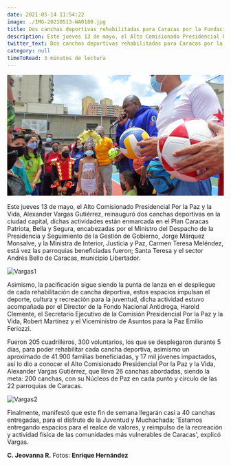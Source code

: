 ```yaml
---
date: 2021-05-14 11:54:22
image: ./IMG-20210513-WA0180.jpg
title: Dos canchas deportivas rehabilitadas para Caracas por la Fundación Movimiento Por la Paz y la Vida y el Fondo Nacional Antidrogas (FONA) 
description: Este jueves 13 de mayo, el Alto Comisionado Presidencial Por la Paz y la Vida, Alexander Vargas Gutiérrez, reinauguró dos canchas deportivas en la ciudad capital, dichas actividades están enmarcada en el Plan Caracas Patriota, Bella y Segura
twitter_text: Dos canchas deportivas rehabilitadas para Caracas por la Fundación Movimiento Por la Paz y la Vida y el Fondo Nacional Antidrogas (FONA)
category: null
timeToRead: 3 minutos de lectura
---
```

![Vargas](./IMG-20210513-WA0180.jpg)

Este jueves 13 de mayo, el Alto Comisionado Presidencial Por la Paz y la Vida, Alexander Vargas Gutiérrez, reinauguró dos canchas deportivas en la ciudad capital, dichas actividades están enmarcada en el Plan Caracas Patriota, Bella y Segura, encabezadas por el Ministro del Despacho de la Presidencia y Seguimiento de la Gestión de Gobierno, Jorge Márquez Monsalve, y la Ministra de Interior, Justicia y Paz, Carmen Teresa Meléndez, está vez las parroquias beneficiadas fueron; Santa Teresa y el sector Andrés Bello de Caracas, municipio Libertador.


![Vargas1](https://res.cloudinary.com/movimiento-por-la-paz-y-la-vida/image/upload/v1621001251/blog/2021-05-13/IMG-20210513-WA0186_tten2l.webp)

Asimismo, la pacificación sigue siendo la punta de lanza en el despliegue de cada rehabilitación de cancha deportiva, estos espacios impulsan el deporte, cultura y recreación para la juventud, dicha actividad estuvo acompañada por el Director de la Fondo Nacional Antidroga, Harold Clemente, el Secretario Ejecutivo de la Comisión Presidencial Por la Paz y la Vida, Robert Martínez y el Viceministro de Asuntos para la Paz Emilio Feriozzi. 

Fueron 205 cuadrilleros, 300 voluntarios, los que se desplegaron durante 5 días, para poder rehabilitar cada cancha deportiva, asimismo un aproximado de 41.900 familias beneficiadas, y 17 mil jóvenes impactados, así lo dio a conocer el Alto Comisionado Presidencial Por la Paz y la Vida, Alexander Vargas Gutiérrez, que lleva 26 canchas abordadas, siendo la meta: 200 canchas, con su Núcleos de Paz en cada punto y circulo de las 22 parroquias de Caracas. 

![Vargas2](https://res.cloudinary.com/movimiento-por-la-paz-y-la-vida/image/upload/v1621001252/blog/2021-05-13/IMG-20210513-WA0181_xcghho.webp)

Finalmente, manifestó que este fin de semana llegarán casi a 40 canchas entregadas, para el disfrute de la Juventud y Muchachada; 'Estamos entregando espacios para el realce de valores, y reimpulso de la recreación y actividad física de las comunidades más vulnerables de Caracas', explicó Vargas.

**C. Jeovanna R.**
Fotos: **Enrique Hernández**


